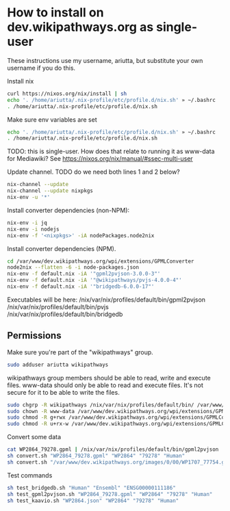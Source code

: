 # How to install on dev.wikipathways.org as single-user

These instructions use my username, ariutta, but substitute your own username if you do this.

Install nix
```sh
curl https://nixos.org/nix/install | sh
echo '. /home/ariutta/.nix-profile/etc/profile.d/nix.sh' » ~/.bashrc
. /home/ariutta/.nix-profile/etc/profile.d/nix.sh
```

Make sure env variables are set
```sh
echo '. /home/ariutta/.nix-profile/etc/profile.d/nix.sh' » ~/.bashrc
. /home/ariutta/.nix-profile/etc/profile.d/nix.sh
```

TODO: this is single-user. How does that relate to running it as www-data for Mediawiki?
See https://nixos.org/nix/manual/#ssec-multi-user

Update channel. TODO do we need both lines 1 and 2 below?
```sh
nix-channel --update
nix-channel --update nixpkgs
nix-env -u '*'
```

Install converter dependencies (non-NPM):
```sh
nix-env -i jq
nix-env -i nodejs
nix-env -f '<nixpkgs>' -iA nodePackages.node2nix
```

Install converter dependencies (NPM).
```sh
cd /var/www/dev.wikipathways.org/wpi/extensions/GPMLConverter
node2nix --flatten -6 -i node-packages.json
nix-env -f default.nix -iA '"gpml2pvjson-3.0.0-3"'
nix-env -f default.nix -iA '"@wikipathways/pvjs-4.0.0-4"'
nix-env -f default.nix -iA '"bridgedb-6.0.0-17"'
```

Executables will be here:
/nix/var/nix/profiles/default/bin/gpml2pvjson
/nix/var/nix/profiles/default/bin/pvjs
/nix/var/nix/profiles/default/bin/bridgedb

## Permissions
Make sure you're part of the "wikipathways" group.
```sh
sudo adduser ariutta wikipathways
```
wikipathways group members should be able to read, write and execute files.
www-data should only be able to read and execute files. It's not secure for it to be able to write the files.
```sh
sudo chgrp -R wikipathways /nix/var/nix/profiles/default/bin/ /var/www/dev.wikipathways.org/wpi/extensions/GPMLConverter/
sudo chown -R www-data /var/www/dev.wikipathways.org/wpi/extensions/GPMLConverter/
sudo chmod -R g+rwx /var/www/dev.wikipathways.org/wpi/extensions/GPMLConverter/
sudo chmod -R u+rx-w /var/www/dev.wikipathways.org/wpi/extensions/GPMLConverter/
```

Convert some data
```sh
cat WP2864_79278.gpml | /nix/var/nix/profiles/default/bin/gpml2pvjson
sh convert.sh "WP2864_79278.gpml" "WP2864" "79278" "Human"
sh convert.sh "/var/www/dev.wikipathways.org/images/0/00/WP1707_77754.gpml" "WP1707" "77754" "Mycobacterium tuberculosis"
```

Test commands
```sh
sh test_bridgedb.sh "Human" "Ensembl" "ENSG00000111186"
sh test_gpml2pvjson.sh "WP2864_79278.gpml" "WP2864" "79278" "Human"
sh test_kaavio.sh "WP2864.json" "WP2864" "79278" "Human"
```
